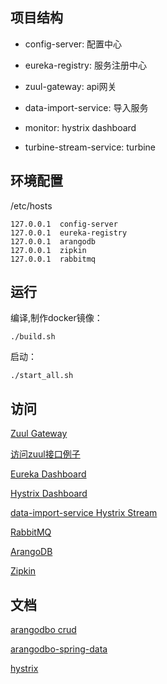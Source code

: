 ## 项目结构

- config-server: 配置中心
 
- eureka-registry: 服务注册中心

- zuul-gateway: api网关

- data-import-service: 导入服务

- monitor: hystrix dashboard

- turbine-stream-service: turbine


## 环境配置

/etc/hosts

```text
127.0.0.1  config-server
127.0.0.1  eureka-registry
127.0.0.1  arangodb
127.0.0.1  zipkin
127.0.0.1  rabbitmq
```

## 运行
 
编译,制作docker镜像：

```
./build.sh
```


启动：

```
./start_all.sh
```


## 访问

[Zuul Gateway](http://localhost)

[访问zuul接口例子](http://localhost/zuul/data-import-service/findOne?surname=Stark)

[Eureka Dashboard](http://localhost:8761)

[Hystrix Dashboard](http://localhost:8100/monitor/hystrix)

[data-import-service Hystrix Stream](http://localhost:8000/data-import-service/actuator/hystrix.stream)

[RabbitMQ](http://localhost:15672/)

[ArangoDB](http://localhost:8529/)

[Zipkin](http://localhost:9411/zipkin/)

## 文档

[arangodbo crud](https://www.arangodb.com/tutorials/tutorial-sync-java-driver/)

[arangodbo-spring-data](https://github.com/arangodb/spring-data)

[hystrix](https://segmentfault.com/a/1190000012439580)
